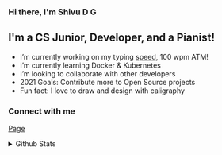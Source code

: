 <!--
**Shivz3232/Shivz3232** is a ✨ _special_ ✨ repository because its `README.md` (this file) appears on your GitHub profile.
-->

### Hi there, I'm Shivu D G

## I'm a CS Junior, Developer, and a Pianist!

-  I’m currently working on my typing [speed](https://www.keybr.com/profile/12fip50), 100 wpm ATM!
-  I’m currently learning Docker & Kubernetes
-  I’m looking to collaborate with other developers
-  2021 Goals: Contribute more to Open Source projects
-  Fun fact: I love to draw and design with caligraphy

### Connect with me

[Page][website]

<details>
  <summary>Github Stats</summary>
  <img align="left" alt="Shivz's Github Stats" src="https://github-readme-stats.shivz3232.vercel.app/api?username=Shivz3232&show_icons=true&hide_border=true" />
</details>

[website]: http://emeraldpharms.hns.to/